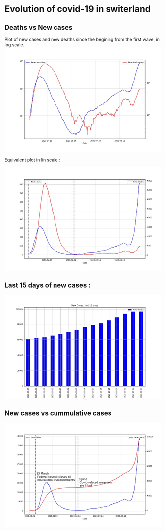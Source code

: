 # Evolution of covid-19 in switerland

## Deaths vs New cases
Plot of new cases and new deaths since the begining from the first wave, in log scale.
![deaths_log](cases_deaths_log.jpg)



Equivalent plot in lin scale : 

![deaths](deaths.jpg)

## Last 15 days of new cases :

![deaths](cases_15.jpg)

## New cases vs cummulative cases

![annotated](annotated.jpg)
